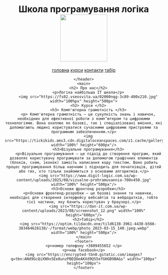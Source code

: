 <html>
    <head>
<title>logika</title>
<link rel="stylesheet" href="style.css"
    </head>
<body>
    <header>
    <h1>Школа програмування логіка<br/>
    <img src="https://s.dou.ua/CACHE/images/img/static/companies/logo1_7vuXWj1/ea79eb9da0973c2a48882247ce801e7f.png" width="150px" height="150px"> </h1>
    <nav>
        <a href="">головна</a>
        <a href="">курси</a>
        <a href="">контакти</a>
        <a href="">табір</a>
    </nav>
        
    </header>
    <main>
        <h2> Про нас</h2>
        <p>Логіка найбільша IT школа</p>
        <img src="https://fs02.vseosvita.ua/02000nqg-3c89-400x210.jpg" width="100%px" height="500px">
        <h2> Курси </h2>
        <h3> Комп'ютерна грамотність </h3>
        <p> Комп'ютерна грамотність – це сукупність знань і навичок, необхідних для ефективної роботи з комп’ютером та цифровими технологіями. Вона охоплює як базові, так і спеціалізовані вміння, які допомагають людині користуватися сучасними цифровими пристроями та програмним забезпеченням.</p>
        <img src="https://tickikids.ams3.cdn.digitaloceanspaces.com/z1.cache/gallery/activities/14345/image_5aa596572ba1f3.55760886.jpg" width="100%" height="600px"/>
        <h3>Візуальне програмування</h3>
        <p>Візуальне програмування – це підхід до створення програм, який дозволяє користувачу програмувати за допомогою графічних елементів (блоків, схем, іконок) замість написання коду текстом. Воно робить процес програмування більш наочним і підходить для початківців, дітей або тих, хто тільки знайомиться з основами алгоритмів.</p>
        <img src="https://www.digit-logic.com.ua/wp-content/uploads/2025/08/vizualne-prohramuvannia-700x450.jpg" width="100%" height="500px"/>
        <h3>Основи фронтенд розробки</h3>
        <p>Основи фронтенд-розробки — це базові знання та навички, необхідні для створення інтерфейсу вебсайтів та вебдодатків, тобто тієї частини, яку бачить користувач у браузері.</p>
        <img src="https://dan-it.com.ua/wp-content/uploads/2023/08/screenshot_12.png" width="100%" height="600px"/>
        <h2>Табір</h2>
        <img src="https://optim.tildacdn.one/tild6138-3961-4430-b566-383464626138/-/format/webp/photo_2023-03-15_140.jpeg.webp" width="100%" height="500px"/>
    </main>
    <footer>
    <p>номер телефону +3809455652 </p>
    <p>наш facebook</p>
    <img src="https://encrypted-tbn0.gstatic.com/images?q=tbn:ANd9GcQiXN9xSEe8unzPBEQOeAKXd9Q55efGHGB9BA&s" width="100px" height="100px">
    </footer>
</body>

</html>
